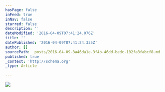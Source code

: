 ```yaml
---
hasPage: false
inFeed: true
inNav: false
starred: false
description: ''
dateModified: '2016-04-09T07:41:24.076Z'
title: ''
datePublished: '2016-04-09T07:41:24.335Z'
author: []
sourcePath: _posts/2016-04-09-8a46da1e-3f4b-46dd-bedc-102fa3fabcf8.md
published: true
_context: 'http://schema.org'
_type: Article

---
```

![](https://the-grid-user-content.s3-us-west-2.amazonaws.com/a32c1cf8-d6d9-44c1-8f2e-90985ad57b95.jpg)